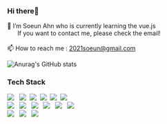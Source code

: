 ### Hi there👋 <br>

<!--
**anseoun/anseoun** is a ✨ _special_ ✨ repository because its `README.md` (this file) appears on your GitHub profile.

Here are some ideas to get you started:

- 🔭 I’m currently working on ...
 🌱 I’m currently learning Spring Framework
- 👯 I’m looking to collaborate on ...
- 🤔 I’m looking for help with ...
- 💬 Ask me about ...
- 📫 How to reach me: ...
- 😄 Pronouns: ...
- ⚡ Fun fact: ...
-->

🌱 I’m Soeun Ahn who is currently learning the vue.js <br>
&nbsp;&nbsp;&nbsp;&nbsp;&nbsp;&nbsp;If you want to contact me, please check the email! <br><br>
📫 How to reach me : 2021soeun@gmail.com

![Anurag's GitHub stats](https://github-readme-stats.vercel.app/api?username=ahnsummer&theme=flag-india&show_icons=true)

<!--
### About SoEun
<p>
   <img alig src="https://img.shields.io/badge/-2021soeun@gmail.com-0078D4?style=flat-square&logo=MicrosoftOutlook&logoColor=white" />
   &nbsp;
   <a href="https://www.instagram.com/xoeen/">
   <img src="https://img.shields.io/badge/Instagram-E4405F?style=flat-square&logo=Instagram&logoColor=white&link=https://www.instagram.com/xoeen/"/>
   </a>&nbsp;
   <a href="https://github.com/anseoun?tab=overview&from=2021-01-01&to=2021-01-09">
   <img src="https://img.shields.io/badge/GitHub-181717?style=flat-square&logo=Github&logoColor=white&link=https://www.instagram.com/xoeen/"/>
   </a>&nbsp;
</p>
-->

### Tech Stack
<p>
             <img src="https://img.shields.io/badge/Java-007396?style=flat-square&logo=Java&logoColor=white"/></a> &nbsp
             <img src="https://img.shields.io/badge/HTML5-f16524?style=flat-square&logo=HTML5&logoColor=white"/></a>&nbsp 
             <img src="https://img.shields.io/badge/CSS3-28a4d8?style=flat-square&logo=CSS3&logoColor=white"/></a>&nbsp 
             <img src="https://img.shields.io/badge/Bootstrap-6e43a3?style=flat-square&logo=Bootstrap&logoColor=white"/></a>&nbsp 
             <img src="https://img.shields.io/badge/JavaScript-f7e018?style=flat-square&logo=JavaScript&logoColor=white"/></a>&nbsp 
             <img src="https://img.shields.io/badge/jQuery-0769AD?style=flat-square&logo=jQuery&logoColor=white"/></a> &nbsp 
             <br>
             <img src="https://img.shields.io/badge/Spring-6DB33F?style=flat-square&logo=Spring&logoColor=white"/></a> &nbsp
             <img src="https://img.shields.io/badge/Oracle-F80000?style=flat-square&logo=Oracle&logoColor=white"/></a> &nbsp
             <img src="https://img.shields.io/badge/Git-f05030?style=flat-square&logo=Git&logoColor=white"/></a> &nbsp 
             <img src="https://img.shields.io/badge/github-181717?style=flat-square&logo=github&logoColor=white"> &nbsp
             <img src="https://img.shields.io/badge/ApacheTomcat-F8DC75?style=flat-square&logo=ApacheTomcat&logoColor=black"/></a> &nbsp
             <img src="https://img.shields.io/badge/mariaDB-003545?style=flat-square&logo=mariaDB&logoColor=white"> &nbsp
             <br>
             <img src="https://img.shields.io/badge/vue.js-4FC08D?style=flat-square&logo=vue.js&logoColor=white"> &nbsp
             <img src="https://img.shields.io/badge/fontawesome-339AF0?style=flat-square&logo=fontawesome&logoColor=white"> &nbsp
             <img src="https://img.shields.io/badge/SpringBoot-6DB33F?style=flat-square&logo=springBoot&logoColor=white"> &nbsp
</p>
<!-- <img src="https://img.shields.io/badge/뱃지의이름-색상코드?style=flat-square&logo=심플아이콘즈의로고이름&logoColor=white"/></a> -->
